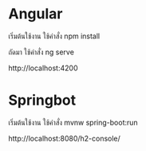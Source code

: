 # Angular

เริ่มต้นใช้งาน
ใช้คำสั่ง npm install

ถัดมา ใช้คำสั่ง ng serve

http://localhost:4200


# Springbot

เริ่มต้นใช้งาน 
ใช้คำสั่ง mvnw spring-boot:run


http://localhost:8080/h2-console/